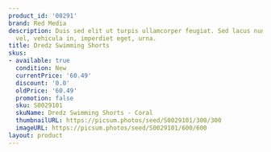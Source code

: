 ```yaml
---
product_id: '00291'
brand: Red Media
description: Duis sed elit ut turpis ullamcorper feugiat. Sed lacus nunc, fermentum
  vel, vehicula in, imperdiet eget, urna.
title: Dredz Swimming Shorts
skus:
- available: true
  condition: New
  currentPrice: '60.49'
  discount: '0.0'
  oldPrice: '60.49'
  promotion: false
  sku: S0029101
  skuName: Dredz Swimming Shorts - Coral
  thumbnailURL: https://picsum.photos/seed/S0029101/300/300
  imageURL: https://picsum.photos/seed/S0029101/600/600
layout: product
---
```

